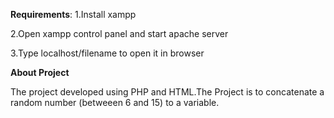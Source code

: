 **Requirements**:
1.Install xampp

2.Open xampp control panel and start apache server

3.Type localhost/filename to open it in browser

**About Project**

The project developed using PHP and HTML.The Project is to concatenate a random number (betweeen 6 and 15) to a variable.
